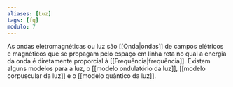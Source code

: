 ```yaml
---
aliases: [Luz]
tags: [fq]
modulo: 7
---
```


As ondas eletromagnéticas ou luz são [[Onda|ondas]] de campos elétricos e magnéticos que se propagam pelo espaço em linha reta no qual a energia da onda é diretamente proporcial à [[Frequência|frequência]]. Existem alguns modelos para a luz, o [[modelo ondulatório da luz]], [[modelo corpuscular da luz]] e o [[modelo quântico da luz]].
